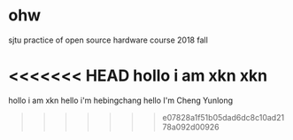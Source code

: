 # ohw
sjtu practice of open source hardware course 2018 fall

<<<<<<< HEAD
hollo i am xkn xkn
=======
hollo i am xkn
hello i'm hebingchang
hello I'm Cheng Yunlong
>>>>>>> e07828a1f51b05dad6dc8c10ad2178a092d00926
